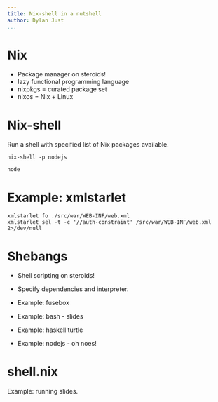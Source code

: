 ```yaml
---
title: Nix-shell in a nutshell
author: Dylan Just
...
```


# Nix

- Package manager on steroids!
- lazy functional programming language
- nixpkgs = curated package set
- nixos = Nix + Linux

# Nix-shell

Run a shell with specified list of Nix packages available.

```
nix-shell -p nodejs 

node

```

# Example: xmlstarlet

```
xmlstarlet fo ./src/war/WEB-INF/web.xml
xmlstarlet sel -t -c '//auth-constraint' /src/war/WEB-INF/web.xml 2>/dev/null

```

# Shebangs

- Shell scripting on steroids!
- Specify dependencies and interpreter.

- Example: fusebox
- Example: bash - slides 
- Example: haskell turtle
- Example: nodejs - oh noes!

# shell.nix

Example: running slides.
